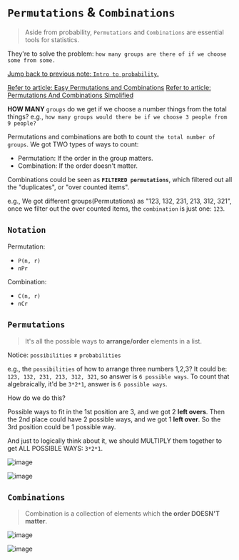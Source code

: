 # `Permutations` & `Combinations`
> Aside from probability, `Permutations` and `Combinations` are essential tools for statistics.

They're to solve the problem: `how many groups are there of if we choose some from some.`

[Jump back to previous note: `Intro to probability`.](https://github.com/solomonxie/solomonxie.github.io/issues/44#issuecomment-372205396)

[Refer to article: Easy Permutations and Combinations](https://betterexplained.com/articles/easy-permutations-and-combinations/#!parentId=756)
[Refer to article: Permutations And Combinations Simplified](http://www.fairlynerdy.com/permutations_and_combinations_simplified/)

**HOW MANY** `groups` do we get if we choose a number things from the total things?
e.g., `how many groups would there be if we choose 3 people from 9 people?`

Permutations and combinations are both to count `the total number of groups`. 
We got TWO types of ways to count:
- Permutation: If the order in the group matters.
- Combination: If the order doesn't matter.

Combinations could be seen as **`FILTERED permutations`**, which filtered out all the "duplicates", or "over counted items".

e.g., We got different groups(Permutations) as "123, 132, 231, 213, 312, 321", once we filter out the over counted items, 
the `combination` is just one: `123`.

## `Notation`

Permutation:
- `P(n, r)`
- `nPr`

Combination:
- `C(n, r)`
- `nCr`


## `Permutations`
> It's all the possible ways to **arrange/order** elements in a list.

Notice: `possibilities` ≠ `probabilities`

e.g., the `possibilities` of how to arrange three numbers 1,2,3?
It could be: `123, 132, 231, 213, 312, 321`, so answer is `6 possible ways`.
To count that algebraically, it'd be `3*2*1`, answer is `6 possible ways`.

How do we do this?

Possible ways to fit in the 1st position are 3, and we got 2 **left overs**. Then the 2nd place could have 2 possible ways, and we got 1 **left over**. So the 3rd position could be 1 possible way.

And just to logically think about it, we should MULTIPLY them together to get ALL POSSIBLE WAYS: `3*2*1`.

![image](https://user-images.githubusercontent.com/14041622/44391466-86198e80-a562-11e8-99c8-1edbb9bed9b0.png)

![image](https://user-images.githubusercontent.com/14041622/38361387-c0fba490-38ff-11e8-8980-c7f93b6bab8a.png)



## `Combinations`
> Combination is a collection of elements which **the order DOESN'T matter**.

![image](https://user-images.githubusercontent.com/14041622/44391450-78640900-a562-11e8-846e-f2ad62b1249a.png)

![image](https://user-images.githubusercontent.com/14041622/38361397-c94703a6-38ff-11e8-887b-8390f6177ef6.png)

